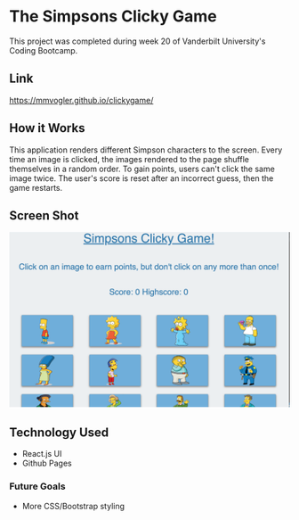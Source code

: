 # The Simpsons Clicky Game
This project was completed during week 20 of Vanderbilt University's Coding Bootcamp. 

## Link

https://mmvogler.github.io/clickygame/

## How it Works

This application renders different Simpson characters to the screen. 
Every time an image is clicked, the images rendered to the page shuffle themselves in a random order. To gain points, users can't click the same image twice. The user's score is reset after an incorrect guess, then the game restarts.

## Screen Shot

![Screen shot](public/images/screenShot.png)

## Technology Used

- React.js UI 
- Github Pages

### Future Goals

- More CSS/Bootstrap styling 





